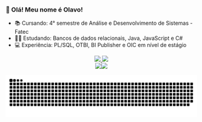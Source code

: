 ### 👋 Olá! Meu nome é Olavo! 

- 📚 Cursando: 4° semestre de Análise e Desenvolvimento de Sistemas - Fatec 
- 👨‍💻 Estudando: Bancos de dados relacionais, Java, JavaScript e C#
- 💻 Experiência: PL/SQL, OTBI, BI Publisher e OIC em nível de estágio 

<div align="center">
  <a href="https://github.com/OlavoNL">
  <img height="180em" src="https://github-readme-stats.vercel.app/api?username=OlavoNL&show_icons=true&theme=tokyonight&include_all_commits=true&count_private=true"/>
  <img height="180em" src="https://github-readme-stats.vercel.app/api/top-langs/?username=OlavoNL&layout=compact&langs_count=7&theme=tokyonight"/>
    
</div>
  <div align="center">
   <a href = "mailto:olavoz.nardariz@gmail.com"><img src="https://img.shields.io/badge/-Gmail-%23333?style=for-the-badge&logo=gmail&logoColor=white"target="_blank</a>
  <a href="https://www.linkedin.com/in/olavo-nardari-leandro-14220a1b1/" target="_blank"><img src="https://img.shields.io/badge/-LinkedIn-%230077B5?style=for-the-badge&logo=linkedin&logoColor=white" target="_blank"></a>
  
   ![Snake animation](https://github.com/OlavoNL/OlavoNL/blob/output/github-contribution-grid-snake.svg)
    </div>
  


  
